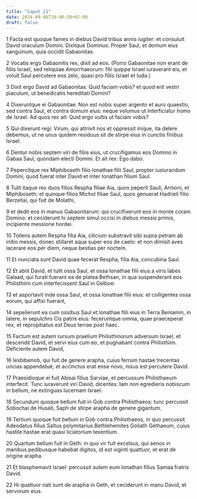 ```yaml
---
title: "Caput 21"
date: 2024-09-06T20:00:50+02:00
draft: false
---
```



1 Facta est quoque fames in diebus David tribus annis iugiter: et consuluit David oraculum Domini. Dixitque Dominus: Proper Saul, et domum eius sanguinum, quia occidit Gabaonitas.

2 Vocatis ergo Gabaonitis rex, dixit ad eos. (Porro Gabaonitae non erant de filiis Israel, sed reliquiae Amorrhaeorum: filii quippe Israel iuraverant eis, et voluit Saul percutere eos zelo, quasi pro filiis Israel et Iuda.)

3 Dixit ergo David ad Gabaonitas: Quid faciam vobis? et quod erit vestri piaculum, ut benedicatis hereditati Domini?

4 Dixeruntque ei Gabaonitae: Non est nobis super argento et auro quaestio, sed contra Saul, et contra domum eius: neque volumus ut interficiatur homo de Israel. Ad quos rex ait: Quid ergo vultis ut faciam vobis?

5 Qui dixerunt regi: Virum, qui attrivit nos et oppressit inique, ita delere debemus, ut ne unus quidem residuus sit de stirpe eius in cunctis finibus Israel.

6 Dentur nobis septem viri de filiis eius, ut crucifigamus eos Domino in Gabaa Saul, quondam electi Domini. Et ait rex: Ego dabo.

7 Pepercitque rex Miphiboseth filio Ionathae filii Saul, propter iusiurandum Domini, quod fuerat inter David et inter Ionathan filium Saul.

8 Tulit itaque rex duos filios Respha filiae Aia, quos peperit Sauli, Armoni, et Miphiboseth: et quinque filios Michol filiae Saul, quos genuerat Hadrieli filio Berzellai, qui fuit de Molathi,

9 et dedit eos in manus Gabaonitarum: qui crucifixerunt eos in monte coram Domino: et ceciderunt hi septem simul occisi in diebus messis primis, incipiente messione hordei.

10 Tollens autem Respha filia Aia, cilicium substravit sibi supra petram ab initio messis, donec stillaret aqua super eos de caelo: et non dimisit aves lacerare eos per diem, neque bestias per noctem.

11 Et nunciata sunt David quae fecerat Respha, filia Aia, concubina Saul.

12 Et abiit David, et tulit ossa Saul, et ossa Ionathae filii eius a viris Iabes Galaad, qui furati fuerant ea de platea Bethsan, in qua suspenderant eos Philisthiim cum interfecissent Saul in Gelboe:

13 et asportavit inde ossa Saul, et ossa Ionathae filii eius: et colligentes ossa eorum, qui affixi fuerant,

14 sepelierunt ea cum ossibus Saul et Ionathae filii eius in Terra Beniamin, in latere, in sepulchro Cis patris eius: feceruntque omnia, quae praeceperat rex, et repropitiatus est Deus terrae post haec.

15 Factum est autem rursum praelium Philisthinorum adversum Israel, et descendit David, et servi eius cum eo, et pugnabant contra Philisthiim. Deficiente autem David,

16 Iesbibenob, qui fuit de genere arapha, cuius ferrum hastae trecentas uncias appendebat, et accinctus erat ense novo, nisus est percutere David.

17 Praesidioque ei fuit Abisai filius Sarviae, et percussum Philisthaeum interfecit. Tunc iuraverunt viri David, dicentes: Iam non egredieris nobiscum in bellum, ne extinguas lucernam Israel.

18 Secundum quoque bellum fuit in Gob contra Philisthaeos: tunc percussit Sobochai de Husati, Saph de stirpe arapha de genere gigantum.

19 Tertium quoque fuit bellum in Gob contra Philisthaeos, in quo percussit Adeodatus filius Saltus polymitarius Bethlehemites Goliath Gethaeum, cuius hastile hastae erat quasi liciatorium texentium.

20 Quartum bellum fuit in Geth: in quo vir fuit excelsus, qui senos in manibus pedibusque habebat digitos, id est viginti quattuor, et erat de origine arapha.

21 Et blasphemavit Israel: percussit autem eum Ionathan filius Samaa fratris David.

22 Hi quattuor nati sunt de arapha in Geth, et ceciderunt in manu David, et servorum eius.

